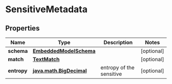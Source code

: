 
# SensitiveMetadata

## Properties
Name | Type | Description | Notes
------------ | ------------- | ------------- | -------------
**schema** | [**EmbeddedModelSchema**](EmbeddedModelSchema) |  |  [optional]
**match** | [**TextMatch**](TextMatch) |  |  [optional]
**entropy** | [**java.math.BigDecimal**](java.math.BigDecimal) | entropy of the sensitive |  [optional]



